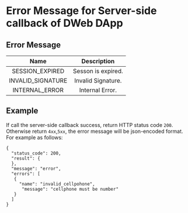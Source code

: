 # Error Message for Server-side callback of DWeb DApp

## Error Message
| Name | Description |
|:--:|:--:|
| SESSION_EXPIRED | Sesson is expired. |
| INVALID_SIGNATURE | Invalid Signature. |
| INTERNAL_ERROR | Internal Error. |

## Example
If call the server-side callback success, return HTTP status code `200`.
Otherwise return `4xx`,`5xx`, the error message will be json-encoded format.
For example as follows:

```
{
  "status_code": 200,
  "result": {
  },
  "message": "error",
  "errors": [
   {
     "name": "invalid_cellpohone",
      "message": "cellphone must be number"
   }
  ]
}
```

